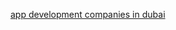 <a href="https://techdrivendubai.blogspot.com/2024/10/why-choose-app-development-companies-in.html">app development companies in dubai</a>
